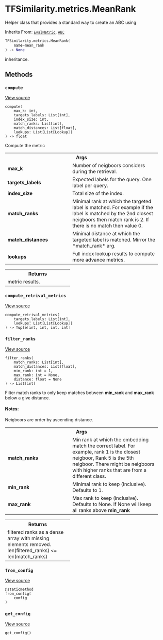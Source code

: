 # TFSimilarity.metrics.MeanRank





Helper class that provides a standard way to create an ABC using

Inherits From: [`EvalMetric`](../../TFSimilarity/callbacks/EvalMetric.md), [`ABC`](../../TFSimilarity/distances/ABC.md)

```python
TFSimilarity.metrics.MeanRank(
    name=mean_rank
) -> None
```



<!-- Placeholder for "Used in" -->
inheritance.

## Methods

<h3 id="compute"><code>compute</code></h3>

<a target="_blank" href="https://github.com/tensorflow/similarity/blob/main/tensorflow_similarity/metrics.py#L166-L176">View source</a>

<pre class="devsite-click-to-copy prettyprint lang-py tfo-signature-link">
<code>compute(
    max_k: int,
    targets_labels: List[int],
    index_size: int,
    match_ranks: List[int],
    match_distances: List[float],
    lookups: List[List[Lookup]]
) -> float
</code></pre>

Compute the metric


<!-- Tabular view -->
 <table class="responsive fixed orange">
<colgroup><col width="214px"><col></colgroup>
<tr><th colspan="2">Args</th></tr>

<tr>
<td>
<b>max_k</b>
</td>
<td>
Number of neigboors considers during the retrieval.
</td>
</tr><tr>
<td>
<b>targets_labels</b>
</td>
<td>
Expected labels for the query. One label per query.
</td>
</tr><tr>
<td>
<b>index_size</b>
</td>
<td>
Total size of the index.
</td>
</tr><tr>
<td>
<b>match_ranks</b>
</td>
<td>
Minimal rank at which the targeted label is matched.
For example if the label is matched by the 2nd closest neigboors
then match rank is 2. If there is no match then value 0.
</td>
</tr><tr>
<td>
<b>match_distances</b>
</td>
<td>
Minimal distance at which the targeted label is
matched. Mirror the *match_rank* arg.
</td>
</tr><tr>
<td>
<b>lookups</b>
</td>
<td>
Full index lookup results to compute more advance metrics.
</td>
</tr>
</table>



<!-- Tabular view -->
 <table class="responsive fixed orange">
<colgroup><col width="214px"><col></colgroup>
<tr><th colspan="2">Returns</th></tr>
<tr class="alt">
<td colspan="2">
metric results.
</td>
</tr>

</table>



<h3 id="compute_retrival_metrics"><code>compute_retrival_metrics</code></h3>

<a target="_blank" href="https://github.com/tensorflow/similarity/blob/main/tensorflow_similarity/metrics.py#L137-L157">View source</a>

<pre class="devsite-click-to-copy prettyprint lang-py tfo-signature-link">
<code>compute_retrival_metrics(
    targets_labels: List[int],
    lookups: List[List[Lookup]]
) -> Tuple[int, int, int, int]
</code></pre>




<h3 id="filter_ranks"><code>filter_ranks</code></h3>

<a target="_blank" href="https://github.com/tensorflow/similarity/blob/main/tensorflow_similarity/metrics.py#L89-L135">View source</a>

<pre class="devsite-click-to-copy prettyprint lang-py tfo-signature-link">
<code>filter_ranks(
    match_ranks: List[int],
    match_distances: List[float],
    min_rank: int = 1,
    max_rank: int = None,
    distance: float = None
) -> List[int]
</code></pre>

Filter match ranks to only keep matches between <b>min_rank</b>
and <b>max_rank</b> below a give distance.

#### Notes:

Neigboors are order by ascending distance.




<!-- Tabular view -->
 <table class="responsive fixed orange">
<colgroup><col width="214px"><col></colgroup>
<tr><th colspan="2">Args</th></tr>

<tr>
<td>
<b>match_ranks</b>
</td>
<td>
Min rank at which the embedding match the correct
label. For example, rank 1 is the closest neigboor,
Rank 5 is the 5th neigboor. There might be neigboors with
higher ranks that are from a different class.
</td>
</tr><tr>
<td>
<b>min_rank</b>
</td>
<td>
Minimal rank to keep (inclusive). Defaults to 1.
</td>
</tr><tr>
<td>
<b>max_rank</b>
</td>
<td>
Max rank to keep (inclusive). Defaults to None.
If None will keep all ranks above <b>min_rank</b>
</td>
</tr>
</table>



<!-- Tabular view -->
 <table class="responsive fixed orange">
<colgroup><col width="214px"><col></colgroup>
<tr><th colspan="2">Returns</th></tr>
<tr class="alt">
<td colspan="2">
filtered ranks as a dense array with missing elements
removed. len(filtered_ranks) <= len(match_ranks)
</td>
</tr>

</table>



<h3 id="from_config"><code>from_config</code></h3>

<a target="_blank" href="https://github.com/tensorflow/similarity/blob/main/tensorflow_similarity/metrics.py#L39-L45">View source</a>

<pre class="devsite-click-to-copy prettyprint lang-py tfo-signature-link">
<code>@staticmethod</code>
<code>from_config(
    config
)
</code></pre>




<h3 id="get_config"><code>get_config</code></h3>

<a target="_blank" href="https://github.com/tensorflow/similarity/blob/main/tensorflow_similarity/metrics.py#L30-L37">View source</a>

<pre class="devsite-click-to-copy prettyprint lang-py tfo-signature-link">
<code>get_config()
</code></pre>






